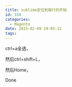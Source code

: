```yaml
---
title: sublime定位到每行的开始
id: 154
categories:
  - Magento
date: 2015-02-09 19:03:11
tags:
---
```


ctrl+a全选，

然后ctrl+shift+L，

然后Home，

Done